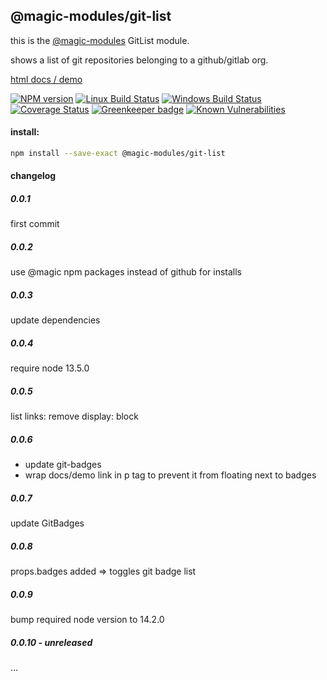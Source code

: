 ## @magic-modules/git-list
this is the [@magic-modules](https://github.com/magic-modules/)
GitList module.

shows a list of git repositories belonging to a github/gitlab org.

[html docs / demo](https://magic-modules.github.io/git-list/)

[![NPM version][npm-image]][npm-url]
[![Linux Build Status][travis-image]][travis-url]
[![Windows Build Status][appveyor-image]][appveyor-url]
[![Coverage Status][coveralls-image]][coveralls-url]
[![Greenkeeper badge][greenkeeper-image]][greenkeeper-url]
[![Known Vulnerabilities][snyk-image]][snyk-url]

[npm-image]: https://img.shields.io/npm/v/@magic-modules/git-list.svg
[npm-url]: https://www.npmjs.com/package/@magic-modules/git-list
[travis-image]: https://img.shields.io/travis/com/magic-modules/git-list/master
[travis-url]: https://travis-ci.com/magic-modules/git-list
[appveyor-image]: https://img.shields.io/appveyor/ci/magicmodules/git-list/master.svg
[appveyor-url]: https://ci.appveyor.com/project/magicmodules/git-list/branch/master
[coveralls-image]: https://coveralls.io/repos/github/magic-modules/git-list/badge.svg
[coveralls-url]: https://coveralls.io/github/magic-modules/git-list
[greenkeeper-image]: https://badges.greenkeeper.io/magic-modules/git-list.svg
[greenkeeper-url]: https://badges.greenkeeper.io/magic-modules/git-list.svg
[snyk-image]: https://snyk.io/test/github/magic-modules/git-list/badge.svg
[snyk-url]: https://snyk.io/test/github/magic-modules/git-list

#### install:
```bash
npm install --save-exact @magic-modules/git-list
```

#### changelog

##### 0.0.1
first commit

##### 0.0.2
use @magic npm packages instead of github for installs

##### 0.0.3
update dependencies

##### 0.0.4
require node 13.5.0

##### 0.0.5
list links: remove display: block

##### 0.0.6
* update git-badges
* wrap docs/demo link in p tag to prevent it from floating next to badges

##### 0.0.7
update GitBadges

##### 0.0.8
props.badges added => toggles git badge list

##### 0.0.9
bump required node version to 14.2.0

##### 0.0.10 - unreleased
...
